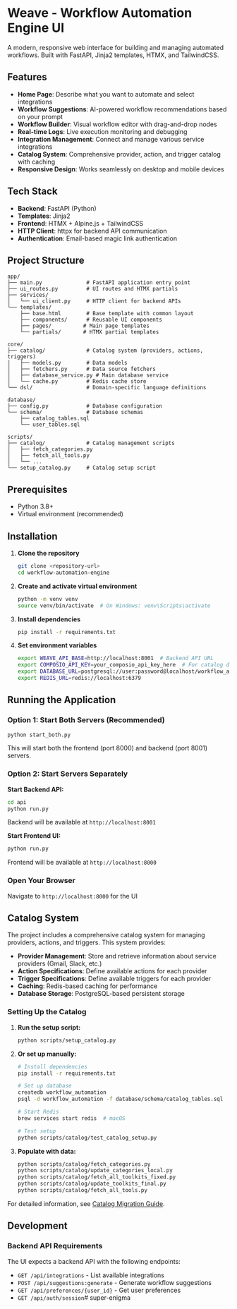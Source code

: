 # Weave - Workflow Automation Engine UI

A modern, responsive web interface for building and managing automated workflows. Built with FastAPI, Jinja2 templates, HTMX, and TailwindCSS.

## Features

- **Home Page**: Describe what you want to automate and select integrations
- **Workflow Suggestions**: AI-powered workflow recommendations based on your prompt
- **Workflow Builder**: Visual workflow editor with drag-and-drop nodes
- **Real-time Logs**: Live execution monitoring and debugging
- **Integration Management**: Connect and manage various service integrations
- **Catalog System**: Comprehensive provider, action, and trigger catalog with caching
- **Responsive Design**: Works seamlessly on desktop and mobile devices

## Tech Stack

- **Backend**: FastAPI (Python)
- **Templates**: Jinja2
- **Frontend**: HTMX + Alpine.js + TailwindCSS
- **HTTP Client**: httpx for backend API communication
- **Authentication**: Email-based magic link authentication

## Project Structure

```
app/
├── main.py              # FastAPI application entry point
├── ui_routes.py         # UI routes and HTMX partials
├── services/
│   └── ui_client.py     # HTTP client for backend APIs
└── templates/
    ├── base.html        # Base template with common layout
    ├── components/      # Reusable UI components
    ├── pages/          # Main page templates
    └── partials/       # HTMX partial templates

core/
├── catalog/             # Catalog system (providers, actions, triggers)
│   ├── models.py        # Data models
│   ├── fetchers.py      # Data source fetchers
│   ├── database_service.py # Main database service
│   └── cache.py         # Redis cache store
└── dsl/                 # Domain-specific language definitions

database/
├── config.py            # Database configuration
└── schema/              # Database schemas
    ├── catalog_tables.sql
    └── user_tables.sql

scripts/
├── catalog/             # Catalog management scripts
│   ├── fetch_categories.py
│   ├── fetch_all_tools.py
│   └── ...
└── setup_catalog.py     # Catalog setup script
```

## Prerequisites

- Python 3.8+
- Virtual environment (recommended)

## Installation

1. **Clone the repository**
   ```bash
   git clone <repository-url>
   cd workflow-automation-engine
   ```

2. **Create and activate virtual environment**
   ```bash
   python -m venv venv
   source venv/bin/activate  # On Windows: venv\Scripts\activate
   ```

3. **Install dependencies**
   ```bash
   pip install -r requirements.txt
   ```

4. **Set environment variables**
   ```bash
   export WEAVE_API_BASE=http://localhost:8001  # Backend API URL
   export COMPOSIO_API_KEY=your_composio_api_key_here  # For catalog data
   export DATABASE_URL=postgresql://user:password@localhost/workflow_automation
   export REDIS_URL=redis://localhost:6379
   ```

## Running the Application

### Option 1: Start Both Servers (Recommended)
```bash
python start_both.py
```

This will start both the frontend (port 8000) and backend (port 8001) servers.

### Option 2: Start Servers Separately

**Start Backend API:**
```bash
cd api
python run.py
```
Backend will be available at `http://localhost:8001`

**Start Frontend UI:**
```bash
python run.py
```
Frontend will be available at `http://localhost:8000`

### Open Your Browser
Navigate to `http://localhost:8000` for the UI

## Catalog System

The project includes a comprehensive catalog system for managing providers, actions, and triggers. This system provides:

- **Provider Management**: Store and retrieve information about service providers (Gmail, Slack, etc.)
- **Action Specifications**: Define available actions for each provider
- **Trigger Specifications**: Define available triggers for each provider
- **Caching**: Redis-based caching for performance
- **Database Storage**: PostgreSQL-based persistent storage

### Setting Up the Catalog

1. **Run the setup script:**
   ```bash
   python scripts/setup_catalog.py
   ```

2. **Or set up manually:**
   ```bash
   # Install dependencies
   pip install -r requirements.txt
   
   # Set up database
   createdb workflow_automation
   psql -d workflow_automation -f database/schema/catalog_tables.sql
   
   # Start Redis
   brew services start redis  # macOS
   
   # Test setup
   python scripts/catalog/test_catalog_setup.py
   ```

3. **Populate with data:**
   ```bash
   python scripts/catalog/fetch_categories.py
   python scripts/catalog/update_categories_local.py
   python scripts/catalog/fetch_all_toolkits_fixed.py
   python scripts/catalog/update_toolkits_final.py
   python scripts/catalog/fetch_all_tools.py
   ```

For detailed information, see [Catalog Migration Guide](docs/CATALOG_MIGRATION_GUIDE.md).

## Development

### Backend API Requirements

The UI expects a backend API with the following endpoints:

- `GET /api/integrations` - List available integrations
- `POST /api/suggestions:generate` - Generate workflow suggestions
- `GET /api/preferences/{user_id}` - Get user preferences
- `GET /api/auth/session`# super-enigma

